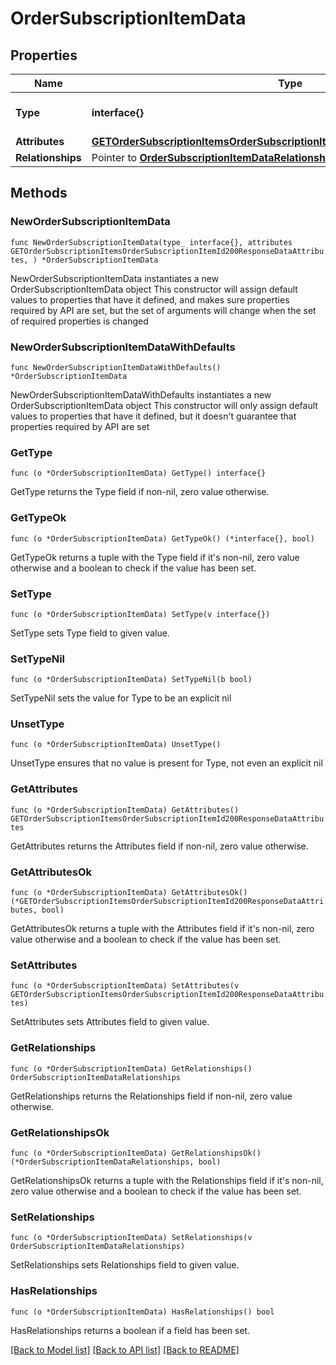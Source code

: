 # OrderSubscriptionItemData

## Properties

Name | Type | Description | Notes
------------ | ------------- | ------------- | -------------
**Type** | **interface{}** | The resource&#39;s type | 
**Attributes** | [**GETOrderSubscriptionItemsOrderSubscriptionItemId200ResponseDataAttributes**](GETOrderSubscriptionItemsOrderSubscriptionItemId200ResponseDataAttributes.md) |  | 
**Relationships** | Pointer to [**OrderSubscriptionItemDataRelationships**](OrderSubscriptionItemDataRelationships.md) |  | [optional] 

## Methods

### NewOrderSubscriptionItemData

`func NewOrderSubscriptionItemData(type_ interface{}, attributes GETOrderSubscriptionItemsOrderSubscriptionItemId200ResponseDataAttributes, ) *OrderSubscriptionItemData`

NewOrderSubscriptionItemData instantiates a new OrderSubscriptionItemData object
This constructor will assign default values to properties that have it defined,
and makes sure properties required by API are set, but the set of arguments
will change when the set of required properties is changed

### NewOrderSubscriptionItemDataWithDefaults

`func NewOrderSubscriptionItemDataWithDefaults() *OrderSubscriptionItemData`

NewOrderSubscriptionItemDataWithDefaults instantiates a new OrderSubscriptionItemData object
This constructor will only assign default values to properties that have it defined,
but it doesn't guarantee that properties required by API are set

### GetType

`func (o *OrderSubscriptionItemData) GetType() interface{}`

GetType returns the Type field if non-nil, zero value otherwise.

### GetTypeOk

`func (o *OrderSubscriptionItemData) GetTypeOk() (*interface{}, bool)`

GetTypeOk returns a tuple with the Type field if it's non-nil, zero value otherwise
and a boolean to check if the value has been set.

### SetType

`func (o *OrderSubscriptionItemData) SetType(v interface{})`

SetType sets Type field to given value.


### SetTypeNil

`func (o *OrderSubscriptionItemData) SetTypeNil(b bool)`

 SetTypeNil sets the value for Type to be an explicit nil

### UnsetType
`func (o *OrderSubscriptionItemData) UnsetType()`

UnsetType ensures that no value is present for Type, not even an explicit nil
### GetAttributes

`func (o *OrderSubscriptionItemData) GetAttributes() GETOrderSubscriptionItemsOrderSubscriptionItemId200ResponseDataAttributes`

GetAttributes returns the Attributes field if non-nil, zero value otherwise.

### GetAttributesOk

`func (o *OrderSubscriptionItemData) GetAttributesOk() (*GETOrderSubscriptionItemsOrderSubscriptionItemId200ResponseDataAttributes, bool)`

GetAttributesOk returns a tuple with the Attributes field if it's non-nil, zero value otherwise
and a boolean to check if the value has been set.

### SetAttributes

`func (o *OrderSubscriptionItemData) SetAttributes(v GETOrderSubscriptionItemsOrderSubscriptionItemId200ResponseDataAttributes)`

SetAttributes sets Attributes field to given value.


### GetRelationships

`func (o *OrderSubscriptionItemData) GetRelationships() OrderSubscriptionItemDataRelationships`

GetRelationships returns the Relationships field if non-nil, zero value otherwise.

### GetRelationshipsOk

`func (o *OrderSubscriptionItemData) GetRelationshipsOk() (*OrderSubscriptionItemDataRelationships, bool)`

GetRelationshipsOk returns a tuple with the Relationships field if it's non-nil, zero value otherwise
and a boolean to check if the value has been set.

### SetRelationships

`func (o *OrderSubscriptionItemData) SetRelationships(v OrderSubscriptionItemDataRelationships)`

SetRelationships sets Relationships field to given value.

### HasRelationships

`func (o *OrderSubscriptionItemData) HasRelationships() bool`

HasRelationships returns a boolean if a field has been set.


[[Back to Model list]](../README.md#documentation-for-models) [[Back to API list]](../README.md#documentation-for-api-endpoints) [[Back to README]](../README.md)


